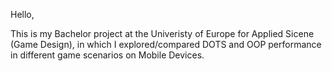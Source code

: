 Hello,

This is my Bachelor project at the Univeristy of Europe for Applied Sicene (Game Design), in which I explored/compared DOTS and OOP performance in different game scenarios on Mobile Devices.
